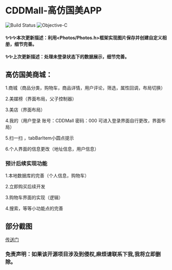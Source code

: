 # CDDMall-高仿国美APP

![Build Status](https://travis-ci.org/hrscy/TodayNews.svg?branch=master) ![Objective-C](https://img.shields.io/badge/language-Objective-C.svg)

#### ✨✨✨本次更新描述：利用<Photos/Photos.h>框架实现图片保存并创建自定义相册，细节完善。

#### ✨✨上次更新描述：处理未登录状态下的数据展示，细节完善。

## 高仿国美商城：
1.商城（商品分类，购物车，商品详情，用户评论，筛选，属性回调，布局切换）

2.美媒榜（界面布局，父子控制器）

3.美店（界面布局）

4.我的（用户登录 账号：CDDMall 密码：000 可进入登录界面自行更改，界面布局）

5.扫一扫 ，tabBarItem小圆点提示

6.个人界面的信息更改（地址信息，用户信息）

### 预计后续实现功能
1.本地数据库的完善（个人信息，购物车）

2.立即购买后续开发

3.购物车界面的实现（逻辑）

4.搜索，等等小功能点的完善

## 部分截图

[传送门](http://www.jianshu.com/p/8bcdde249137)



### 免责声明：如果该开源项目涉及到侵权,麻烦请联系下我,我将立即删除。


